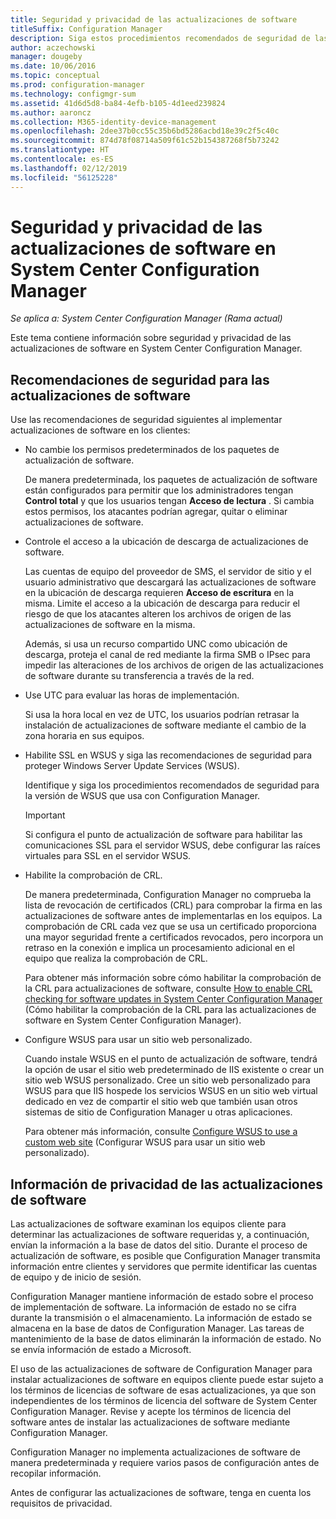 ```yaml
---
title: Seguridad y privacidad de las actualizaciones de software
titleSuffix: Configuration Manager
description: Siga estos procedimientos recomendados de seguridad de las actualizaciones de software y obtenga información sobre cómo administra Configuration Manager la información de privacidad.
author: aczechowski
manager: dougeby
ms.date: 10/06/2016
ms.topic: conceptual
ms.prod: configuration-manager
ms.technology: configmgr-sum
ms.assetid: 41d6d5d8-ba84-4efb-b105-4d1eed239824
ms.author: aaroncz
ms.collection: M365-identity-device-management
ms.openlocfilehash: 2dee37b0cc55c35b6bd5286acbd18e39c2f5c40c
ms.sourcegitcommit: 874d78f08714a509f61c52b154387268f5b73242
ms.translationtype: HT
ms.contentlocale: es-ES
ms.lasthandoff: 02/12/2019
ms.locfileid: "56125228"
---
```

# <a name="security-and-privacy-for-software-updates-in-system-center-configuration-manager"></a>Seguridad y privacidad de las actualizaciones de software en System Center Configuration Manager

*Se aplica a: System Center Configuration Manager (Rama actual)*

Este tema contiene información sobre seguridad y privacidad de las actualizaciones de software en System Center Configuration Manager.  

##  <a name="BKMK_Security_HardwareInventory"></a> Recomendaciones de seguridad para las actualizaciones de software  
 Use las recomendaciones de seguridad siguientes al implementar actualizaciones de software en los clientes:  

-   No cambie los permisos predeterminados de los paquetes de actualización de software.  

     De manera predeterminada, los paquetes de actualización de software están configurados para permitir que los administradores tengan **Control total** y que los usuarios tengan **Acceso de lectura** . Si cambia estos permisos, los atacantes podrían agregar, quitar o eliminar actualizaciones de software.  

-   Controle el acceso a la ubicación de descarga de actualizaciones de software.  

     Las cuentas de equipo del proveedor de SMS, el servidor de sitio y el usuario administrativo que descargará las actualizaciones de software en la ubicación de descarga requieren **Acceso de escritura** en la misma. Limite el acceso a la ubicación de descarga para reducir el riesgo de que los atacantes alteren los archivos de origen de las actualizaciones de software en la misma.  

     Además, si usa un recurso compartido UNC como ubicación de descarga, proteja el canal de red mediante la firma SMB o IPsec para impedir las alteraciones de los archivos de origen de las actualizaciones de software durante su transferencia a través de la red.  

-   Use UTC para evaluar las horas de implementación.  

     Si usa la hora local en vez de UTC, los usuarios podrían retrasar la instalación de actualizaciones de software mediante el cambio de la zona horaria en sus equipos.  

-   Habilite SSL en WSUS y siga las recomendaciones de seguridad para proteger Windows Server Update Services (WSUS).  

     Identifique y siga los procedimientos recomendados de seguridad para la versión de WSUS que usa con Configuration Manager.  

    > [!IMPORTANT]  
    >  Si configura el punto de actualización de software para habilitar las comunicaciones SSL para el servidor WSUS, debe configurar las raíces virtuales para SSL en el servidor WSUS.  

-   Habilite la comprobación de CRL.  

     De manera predeterminada, Configuration Manager no comprueba la lista de revocación de certificados (CRL) para comprobar la firma en las actualizaciones de software antes de implementarlas en los equipos. La comprobación de CRL cada vez que se usa un certificado proporciona una mayor seguridad frente a certificados revocados, pero incorpora un retraso en la conexión e implica un procesamiento adicional en el equipo que realiza la comprobación de CRL.  

     Para obtener más información sobre cómo habilitar la comprobación de la CRL para actualizaciones de software, consulte [How to enable CRL checking for software updates in System Center Configuration Manager](../get-started/manage-settings-for-software-updates.md#crl-checking-for-software-updates) (Cómo habilitar la comprobación de la CRL para las actualizaciones de software en System Center Configuration Manager).  

-   Configure WSUS para usar un sitio web personalizado.  

     Cuando instale WSUS en el punto de actualización de software, tendrá la opción de usar el sitio web predeterminado de IIS existente o crear un sitio web WSUS personalizado. Cree un sitio web personalizado para WSUS para que IIS hospede los servicios WSUS en un sitio web virtual dedicado en vez de compartir el sitio web que también usan otros sistemas de sitio de Configuration Manager u otras aplicaciones.  

     Para obtener más información, consulte [Configure WSUS to use a custom web site](plan-for-software-updates.md#BKMK_CustomWebSite) (Configurar WSUS para usar un sitio web personalizado).  

##  <a name="BKMK_Privacy_HardwareInventory"></a> Información de privacidad de las actualizaciones de software  
 Las actualizaciones de software examinan los equipos cliente para determinar las actualizaciones de software requeridas y, a continuación, envían la información a la base de datos del sitio. Durante el proceso de actualización de software, es posible que Configuration Manager transmita información entre clientes y servidores que permite identificar las cuentas de equipo y de inicio de sesión.  

 Configuration Manager mantiene información de estado sobre el proceso de implementación de software. La información de estado no se cifra durante la transmisión o el almacenamiento. La información de estado se almacena en la base de datos de Configuration Manager. Las tareas de mantenimiento de la base de datos eliminarán la información de estado. No se envía información de estado a Microsoft.  

 El uso de las actualizaciones de software de Configuration Manager para instalar actualizaciones de software en equipos cliente puede estar sujeto a los términos de licencias de software de esas actualizaciones, ya que son independientes de los términos de licencia del software de System Center Configuration Manager. Revise y acepte los términos de licencia del software antes de instalar las actualizaciones de software mediante Configuration Manager.  

 Configuration Manager no implementa actualizaciones de software de manera predeterminada y requiere varios pasos de configuración antes de recopilar información.  

 Antes de configurar las actualizaciones de software, tenga en cuenta los requisitos de privacidad.  
